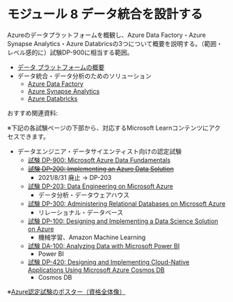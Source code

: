 # モジュール 8 データ統合を設計する

Azureのデータプラットフォームを概観し、Azure Data Factory・Azure Synapse Analytics・Azure Databricsの3つについて概要を説明する。（範囲・レベル感的に）試験DP-900に相当する範囲。

- [データ プラットフォームの概要](mod08-01-data-platform.md)
- データ統合・データ分析のためのソリューション
  - [Azure Data Factory](mod08-02-data-factory.md)
  - [Azure Synapse Analytics](mod08-03-synapse-analytics.md)
  - [Azure Databricks](mod08-04-databricks.md)

おすすめ関連資料:

※下記の各試験ページの下部から、対応するMicrosoft Learnコンテンツにアクセスできます。

- データエンジニア・データサイエンティスト向けの認定試験
  - [試験 DP-900: Microsoft Azure Data Fundamentals](https://docs.microsoft.com/ja-jp/learn/certifications/exams/dp-900)
  - ~~[試験 DP-200: Implementing an Azure Data Solution](https://docs.microsoft.com/ja-jp/learn/certifications/exams/dp-200)~~
    - 2021/8/31 廃止 → DP-203
  - [試験 DP-203: Data Engineering on Microsoft Azure](https://docs.microsoft.com/ja-jp/learn/certifications/exams/dp-203)
    - データ分析・データウェアハウス
  - [試験 DP-300: Administering Relational Databases on Microsoft Azure](https://docs.microsoft.com/ja-jp/learn/certifications/exams/dp-300)
    - リレーショナル・データベース
  - [試験 DP-100: Designing and Implementing a Data Science Solution on Azure](https://docs.microsoft.com/ja-jp/learn/certifications/exams/dp-100)
    - 機械学習、Amazon Machine Learning
  - [試験 DA-100: Analyzing Data with Microsoft Power BI](https://docs.microsoft.com/ja-jp/learn/certifications/exams/da-100)
    - Power BI
  - [試験 DP-420: Designing and Implementing Cloud-Native Applications Using Microsoft Azure Cosmos DB](https://docs.microsoft.com/en-us/learn/certifications/exams/dp-420)
    - Cosmos DB

※[Azure認定試験のポスター（資格全体像）](https://query.prod.cms.rt.microsoft.com/cms/api/am/binary/RE2PjDI)